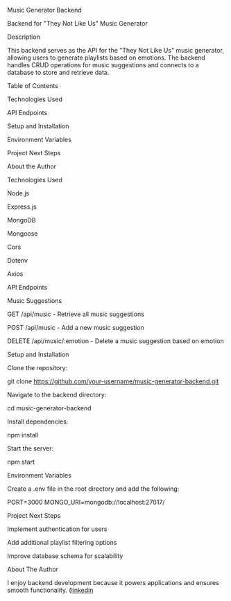 Music Generator Backend

Backend for "They Not Like Us" Music Generator

Description

This backend serves as the API for the "They Not Like Us" music generator, allowing users to generate playlists based on emotions. The backend handles CRUD operations for music suggestions and connects to a database to store and retrieve data.

Table of Contents

Technologies Used

API Endpoints

Setup and Installation

Environment Variables

Project Next Steps

About the Author

Technologies Used

Node.js

Express.js

MongoDB

Mongoose

Cors

Dotenv

Axios

API Endpoints

Music Suggestions

GET /api/music - Retrieve all music suggestions

POST /api/music - Add a new music suggestion

DELETE /api/music/:emotion - Delete a music suggestion based on emotion

Setup and Installation

Clone the repository:

git clone https://github.com/your-username/music-generator-backend.git

Navigate to the backend directory:

cd music-generator-backend

Install dependencies:

npm install

Start the server:

npm start

Environment Variables

Create a .env file in the root directory and add the following:

PORT=3000
MONGO_URI=mongodb://localhost:27017/

Project Next Steps

Implement authentication for users

Add additional playlist filtering options

Improve database schema for scalability

About The Author

I enjoy backend development because it powers applications and ensures smooth functionality. ([linkedin](https://www.linkedin.com/in/whittle-madilynn/)
